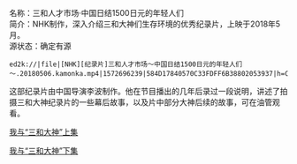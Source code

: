 名称：三和人才市场·中国日结1500日元的年轻人们  
简介：NHK制作，深入介绍三和大神们生存环境的优秀纪录片，上映于2018年5月。  
源状态：确定有源
```
ed2k://|file|[NHK][纪录片]三和人才市场～中国日结1500日元的年轻人们～.20180506.kamonka.mp4|1572696239|584D17840570C33FDFF6B38802053937|h=CUBKQ6ERPDC5NAKHPKH32FVOKIWMOHPY|/
```
这部纪录片由中国导演李波制作。他在节目播出的几年后录过一段说明，讲述了拍摄三和大神纪录片的一些幕后故事，以及片中部分大神后续的故事，可在油管观看。  

[我与“三和大神”上集](https://www.youtube.com/watch?v=xB5XfdJQUYo)  

[我与“三和大神”下集](https://www.youtube.com/watch?v=Cf3679z7fjo)

